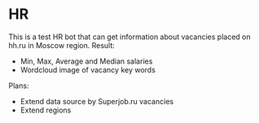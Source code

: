 # HR
This is a test HR bot that can get information about vacancies placed on hh.ru in Moscow region.
Result:
- Min, Max, Average and Median salaries
- Wordcloud image of vacancy key words

Plans:
- Extend data source by Superjob.ru vacancies
- Extend regions
